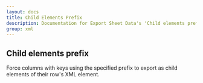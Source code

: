 ```yaml
---
layout: docs
title: Child Elements Prefix
description: Documentation for Export Sheet Data's 'Child elements prefix' option.
group: xml
---
```


Child elements prefix
---------------------
Force columns with keys using the specified prefix to export as child elements of their row's XML element.

